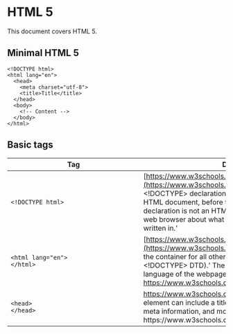 # HTML 5

This document covers HTML 5.

## Minimal HTML 5

```
<!DOCTYPE html>
<html lang="en">
  <head>
    <meta charset="utf-8">
    <title>Title</title>
  </head>
  <body>
    <!-- Content -->
  </body>
</html>
```

## Basic tags

| <div style="width:290px">Tag</div> | Description |
| --- | --- |
| `<!DOCTYPE html>` | [https://www.w3schools.com/tags/tag_doctype.asp](https://www.w3schools.com/tags/tag_doctype.asp) 'The <!DOCTYPE> declaration must be the very first thing in your HTML document, before the <html> tag. The <!DOCTYPE> declaration is not an HTML tag; it is an instruction to the web browser about what version of HTML the page is written in.' |
| `<html lang="en">`<br>`</html>` | [https://www.w3schools.com/tags/tag_html.asp](https://www.w3schools.com/tags/tag_html.asp) 'The <html> tag is the container for all other HTML elements (except for the <!DOCTYPE> DTD).' The lang="en" attribute specifies the language of the webpage is English (See: https://www.w3schools.com/Tags/ref_language_codes.asp) |
| `<head>`<br>`</head>` | https://www.w3schools.com/tags/tag_head.asp 'The <head> element can include a title for the document, scripts, styles, meta information, and more,' including:  <title> (this element is required in an HTML document), <style>, <base>, <link>, <meta>, <script>, <noscript>.
| `<meta charset="utf-8">` | https://www.w3schools.com/tags/tag_meta.asp 'Metadata is data (information) about data. The <meta> tag provides metadata about the HTML document.' The charset="utf-8" attribute tells the browser that the page is encoded using UTF-8 character encoding. (See: https://www.w3.org/International/articles/definitions-characters/)
<title>
</title>
https://www.w3schools.com/tags/tag_title.asp 'The <title> tag is required in all HTML documents and it defines the title of the document.'
<body>
</body>
https://www.w3schools.com/tags/tag_body.asp 'The <body> tag defines the document's body. The <body> element contains all the contents of an HTML document...'
<p>
</p>
https://www.w3schools.com/tags/tag_p.asp 'The <p> tag defines a paragraph.'
<em>
</em>
https://www.w3schools.com/Tags/tag_em.asp 'The <em> tag is a phrase tag.' The phrase tags are: '<em> (renders as emphasized text), <strong> (defines important text), <code> (defines a piece of computer code), <samp> (defines sample output from a computer program), <kbd> (defines keyboard input), and <var> (defines a variable).'
<h1> — <h6>
</h1> — </h6>
https://www.w3schools.com/tags/tag_hn.asp 'The <h1> to <h6> tags are used to define HTML headings. <h1> defines the most important heading. <h6> defines the least important heading.'
<ul>
</ul>
https://www.w3schools.com/tags/tag_ul.asp The <ul> tag (together with the <li> tag) defines an unordered (bulleted) list. The <ul> tag is a container tag that contains any number of <li> tags.
<ol>
</ol>
https://www.w3schools.com/tags/tag_ol.asp The <ol> tag (together with the <li> tag) defines an unordered (numerical or alphabetical) list. The <ol> tag is a container tag that contains any number of <li> tags.
</li>
</li>
https://www.w3schools.com/tags/tag_li.asp 'The <li> tag defines a list item... used in ordered lists(<ol>), unordered lists (<ul>), and in menu lists (<menu>).'
<img src="smiley.gif" alt="Smiley face">
https://www.w3schools.com/tags/tag_img.asp 'The <img> tag defines an image in an HTML page. The <img> tag has two required attributes: src and alt.'
<a href="http://google.com/">
</a>
https://www.w3schools.com/tags/tag_a.asp 'The <a> tag defines a hyperlink used to link from one page to another. The most important attribute of the <a> element is the href attribute, which indicates the link's destination.'
<!-- This is a comment -->
https://www.w3schools.com/tags/tag_comment.asp 'The comment tag is used to insert comments in the source code. Comments are not displayed in the browsers.'
    </tr>
  </tbody>
</table>